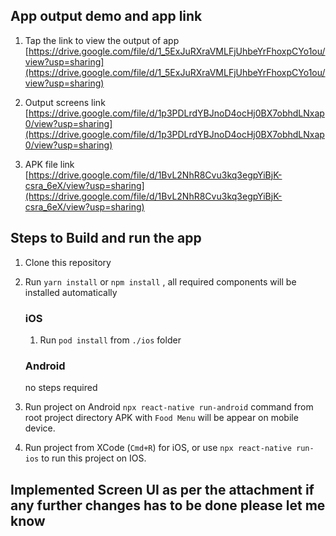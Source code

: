 ## App output demo and app link

1. Tap the link to view the output of app [https://drive.google.com/file/d/1_5ExJuRXraVMLFjUhbeYrFhoxpCYo1ou/view?usp=sharing](https://drive.google.com/file/d/1_5ExJuRXraVMLFjUhbeYrFhoxpCYo1ou/view?usp=sharing)

2. Output screens link [https://drive.google.com/file/d/1p3PDLrdYBJnoD4ocHj0BX7obhdLNxap0/view?usp=sharing](https://drive.google.com/file/d/1p3PDLrdYBJnoD4ocHj0BX7obhdLNxap0/view?usp=sharing)

2. APK file link [https://drive.google.com/file/d/1BvL2NhR8Cvu3kq3egpYiBjK-csra_6eX/view?usp=sharing](https://drive.google.com/file/d/1BvL2NhR8Cvu3kq3egpYiBjK-csra_6eX/view?usp=sharing)

## Steps to Build and run the app

1. Clone this repository
2. Run `yarn install` or  `npm install` , all required components will be installed automatically

    ### iOS
      
    1. Run `pod install` from `./ios` folder
     
    ### Android
    
    no steps required
  
4. Run project on Android `npx react-native run-android` command from root project directory APK with `Food Menu` will be appear on mobile device.
5. Run project from XCode (`Cmd+R`) for iOS, or use `npx react-native run-ios` to run this project on IOS.


## Implemented Screen UI as per the attachment if any further changes has to be done please let me know